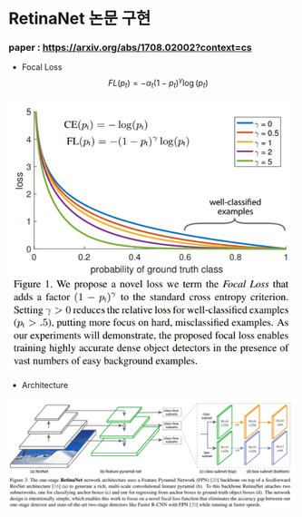 # RetinaNet 논문 구현  
### paper : https://arxiv.org/abs/1708.02002?context=cs  
- Focal Loss  
$$FL\left(p_t\right)=-\alpha_t\left(1-p_t\right)^{\gamma}\log\left(p_t\right)$$  
<img src = "https://github.com/Sangh0/Object-Detection/blob/main/RetinaNet/figure/figure1.PNG?raw=true">  

- Architecture  
<img src = "https://github.com/Sangh0/Object-Detection/blob/main/RetinaNet/figure/figure3.PNG?raw=true">
